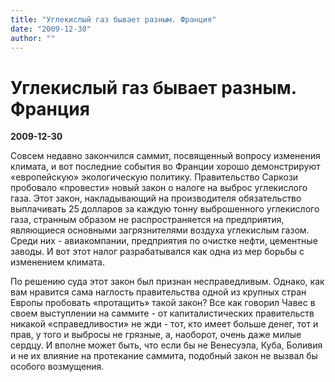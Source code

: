 ```yaml
---
title: "Углекислый газ бывает разным. Франция"
date: "2009-12-30"
author: ""
---
```


# Углекислый газ бывает разным. Франция

**2009-12-30** 

Совсем недавно закончился саммит, посвященный вопросу изменения климата, и вот последние события во Франции хорошо демонстрируют «европейскую» экологическую политику. Правительство Саркози пробовало «провести» новый закон о налоге на выброс углекислого газа. Этот закон, накладывающий на производителя обязательство выплачивать 25 долларов за каждую тонну выброшенного углекислого газа, странным образом не распространяется на предприятия, являющиеся основными загрязнителями воздуха углекислым газом. Среди них - авиакомпании, предприятия по очистке нефти, цементные заводы. И вот этот налог разрабатывался как одна из мер борьбы с изменением климата.

По решению суда этот закон был признан несправедливым. Однако, как вам нравится сама наглость правительства одной из крупных стран Европы пробовать «протащить» такой закон? Все как говорил Чавес в своем выступлении на саммите - от капиталистических правительств никакой «справедливости» не жди - тот, кто имеет больше денег, тот и прав, у того и выбросы не грязные, а, наоборот, очень даже милые сердцу. И вполне может быть, что если бы не Венесуэла, Куба, Боливия и не их влияние на протекание саммита, подобный закон не вызвал бы особого возмущения.